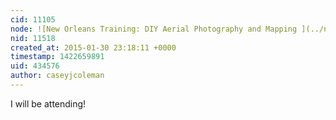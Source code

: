```yaml
---
cid: 11105
node: ![New Orleans Training: DIY Aerial Photography and Mapping ](../notes/stevie/01-12-2015/new-orleans-training-diy-aerial-photography-and-mapping)
nid: 11518
created_at: 2015-01-30 23:18:11 +0000
timestamp: 1422659891
uid: 434576
author: caseyjcoleman
---
```


I will be attending!